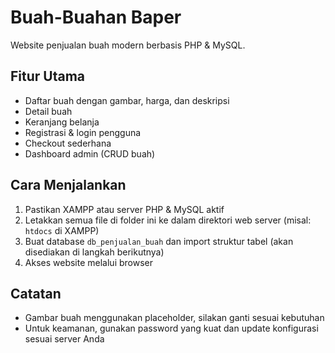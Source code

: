 # Buah-Buahan Baper

Website penjualan buah modern berbasis PHP & MySQL.

## Fitur Utama
- Daftar buah dengan gambar, harga, dan deskripsi
- Detail buah
- Keranjang belanja
- Registrasi & login pengguna
- Checkout sederhana
- Dashboard admin (CRUD buah)

## Cara Menjalankan
1. Pastikan XAMPP atau server PHP & MySQL aktif
2. Letakkan semua file di folder ini ke dalam direktori web server (misal: `htdocs` di XAMPP)
3. Buat database `db_penjualan_buah` dan import struktur tabel (akan disediakan di langkah berikutnya)
4. Akses website melalui browser

## Catatan
- Gambar buah menggunakan placeholder, silakan ganti sesuai kebutuhan
- Untuk keamanan, gunakan password yang kuat dan update konfigurasi sesuai server Anda
